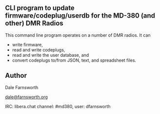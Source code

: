 ## CLI program to update firmware/codeplug/userdb for the MD-380 (and other) DMR Radios

This command line program operates on a number of DMR radios.  It can
* write firmware,
* read and write codeplugs,
* read and write the user database, and
* convert codeplugs to/from JSON, text, and spreadsheet files.

## Author
Dale Farnsworth

<dale@farnsworth.org>

IRC: libera.chat channel: #md380, user: dfarnsworth
